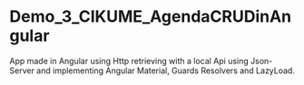# Demo_3_CIKUME_AgendaCRUDinAngular
App made in Angular using Http retrieving with a local Api using Json-Server and implementing Angular Material, Guards Resolvers and LazyLoad.
